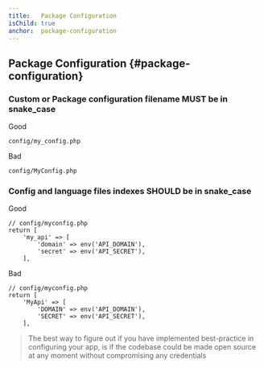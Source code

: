 ```yaml
---
title:   Package Configuration
isChild: true
anchor:  package-configuration
---
```


##  Package Configuration {#package-configuration}

### Custom or Package configuration filename MUST be in snake_case

Good
```
config/my_config.php
```

Bad
```
config/MyConfig.php
```

### Config and language files indexes SHOULD be in snake_case

Good
```
// config/myconfig.php
return [
    'my_api' => [
        'domain' => env('API_DOMAIN'),
        'secret' => env('API_SECRET'),
    ],
```

Bad
```
// config/myconfig.php
return [
    'MyApi' => [
        'DOMAIN' => env('API_DOMAIN'),
        'SECRET' => env('API_SECRET'),
    ],
```

> The best way to figure out if you have implemented best-practice in configuring your app, is if the codebase could be made open source at any moment without compromising any credentials
